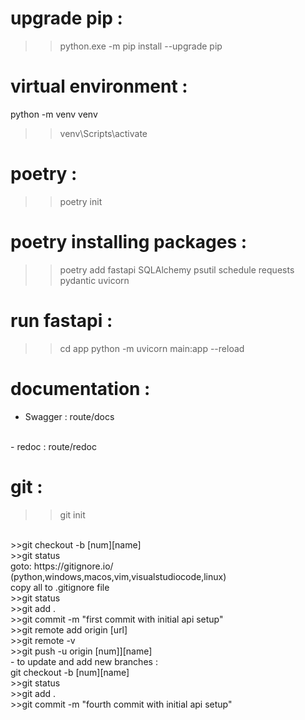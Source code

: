 # upgrade pip :
>>python.exe -m pip install --upgrade pip

# virtual environment :
python -m venv venv
>>venv\Scripts\activate

# poetry :
>>poetry init

# poetry installing packages :
>>poetry add fastapi SQLAlchemy psutil schedule requests pydantic uvicorn

# run fastapi :
>>cd app
>>python -m uvicorn main:app --reload

# documentation :
- Swagger : route/docs
<br />
- redoc : route/redoc

# git :
>>git init
<br />
>>git checkout -b [num][name]
<br />
>>git status
<br />
goto: https://gitignore.io/ (python,windows,macos,vim,visualstudiocode,linux)
<br />
copy all to .gitignore file
<br />
>>git status
<br />
>>git add .
<br />
>>git commit -m "first commit with initial api setup"
<br />
>>git remote add origin [url]
<br />
>>git remote -v
<br />
>>git push -u origin [num]][name]
<br />
- to update and add new branches :
<br />
git checkout -b [num][name]
<br />
>>git status
<br />
>>git add .
<br />
>>git commit -m "fourth commit with initial api setup"